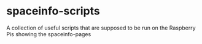 # spaceinfo-scripts
A collection of useful scripts that are supposed to be run on the Raspberry Pis showing the spaceinfo-pages
